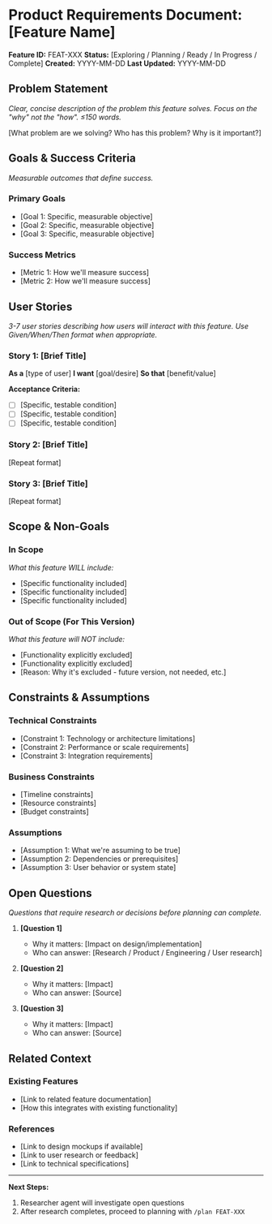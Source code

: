 # Product Requirements Document: [Feature Name]

**Feature ID:** FEAT-XXX
**Status:** [Exploring / Planning / Ready / In Progress / Complete]
**Created:** YYYY-MM-DD
**Last Updated:** YYYY-MM-DD

## Problem Statement

*Clear, concise description of the problem this feature solves. Focus on the "why" not the "how". ≤150 words.*

[What problem are we solving? Who has this problem? Why is it important?]

## Goals & Success Criteria

*Measurable outcomes that define success.*

### Primary Goals
- [Goal 1: Specific, measurable objective]
- [Goal 2: Specific, measurable objective]
- [Goal 3: Specific, measurable objective]

### Success Metrics
- [Metric 1: How we'll measure success]
- [Metric 2: How we'll measure success]

## User Stories

*3-7 user stories describing how users will interact with this feature. Use Given/When/Then format when appropriate.*

### Story 1: [Brief Title]
**As a** [type of user]
**I want** [goal/desire]
**So that** [benefit/value]

**Acceptance Criteria:**
- [ ] [Specific, testable condition]
- [ ] [Specific, testable condition]
- [ ] [Specific, testable condition]

### Story 2: [Brief Title]
[Repeat format]

### Story 3: [Brief Title]
[Repeat format]

## Scope & Non-Goals

### In Scope
*What this feature WILL include:*
- [Specific functionality included]
- [Specific functionality included]
- [Specific functionality included]

### Out of Scope (For This Version)
*What this feature will NOT include:*
- [Functionality explicitly excluded]
- [Functionality explicitly excluded]
- [Reason: Why it's excluded - future version, not needed, etc.]

## Constraints & Assumptions

### Technical Constraints
- [Constraint 1: Technology or architecture limitations]
- [Constraint 2: Performance or scale requirements]
- [Constraint 3: Integration requirements]

### Business Constraints
- [Timeline constraints]
- [Resource constraints]
- [Budget constraints]

### Assumptions
- [Assumption 1: What we're assuming to be true]
- [Assumption 2: Dependencies or prerequisites]
- [Assumption 3: User behavior or system state]

## Open Questions

*Questions that require research or decisions before planning can complete.*

1. **[Question 1]**
   - Why it matters: [Impact on design/implementation]
   - Who can answer: [Research / Product / Engineering / User research]

2. **[Question 2]**
   - Why it matters: [Impact]
   - Who can answer: [Source]

3. **[Question 3]**
   - Why it matters: [Impact]
   - Who can answer: [Source]

## Related Context

### Existing Features
- [Link to related feature documentation]
- [How this integrates with existing functionality]

### References
- [Link to design mockups if available]
- [Link to user research or feedback]
- [Link to technical specifications]

---

**Next Steps:**
1. Researcher agent will investigate open questions
2. After research completes, proceed to planning with `/plan FEAT-XXX`
